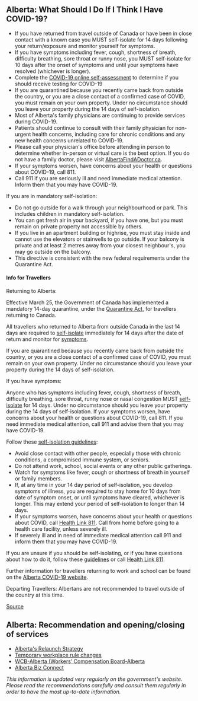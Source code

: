 ## Alberta: What Should I Do If I Think I Have COVID-19?

- If you have returned from travel outside of Canada or have been in close contact with a known case you MUST self-isolate for 14 days following your return/exposure and monitor yourself for symptoms.
- If you have symptoms including fever, cough, shortness of breath, difficulty breathing, sore throat or runny nose, you MUST self-isolate for 10 days after the onset of symptoms and until your symptoms have resolved (whichever is longer).
- Complete the [COVID-19 online self-assessment](https://myhealth.alberta.ca/Journey/COVID-19/Pages/COVID-Self-Assessment.aspx) to determine if you should receive testing for COVID-19
- If you are quarantined because you recently came back from outside the country, or you are a close contact of a confirmed case of COVID, you must remain on your own property. Under no circumstance should you leave your property during the 14 days of self-isolation.
- Most of Alberta's family physicians are continuing to provide services during COVID-19.
- Patients should continue to consult with their family physician for non-urgent health concerns, including care for chronic conditions and any new health concerns unrelated to COVID-19.
- Please call your physician's office before attending in person to determine whether in-person or virtual care is the best option. If you do not have a family doctor, please visit [AlbertaFindADoctor.ca](https://albertafindadoctor.ca/).
- If your symptoms worsen, have concerns about your health or questions about COVID-19, call 811.
- Call 911 if you are seriously ill and need immediate medical attention. Inform them that you may have COVID-19.

If you are in mandatory self-isolation:

- Do not go outside for a walk through your neighbourhood or park. This includes children in mandatory self-isolation.
- You can get fresh air in your backyard, if you have one, but you must remain on private property not accessible by others.
- If you live in an apartment building or highrise, you must stay inside and cannot use the elevators or stairwells to go outside. If your balcony is private and at least 2 metres away from your closest neighbour's, you may go outside on the balcony.
- This directive is consistent with the new federal requirements under the Quarantine Act.

#### Info for Travellers

Returning to Alberta:

Effective March 25, the Government of Canada has implemented a mandatory 14-day quarantine, under the [Quarantine Act](https://laws-lois.justice.gc.ca/eng/acts/q-1.1/page-1.html), for travellers returning to Canada.

All travellers who returned to Alberta from outside Canada in the last 14 days are required to [self-isolate](https://www.alberta.ca/isolation.aspx) immediately for 14 days after the date of return and monitor for [symptoms](https://www.albertahealthservices.ca/topics/Page16997.aspx#sign).

If you are quarantined because you recently came back from outside the country, or you are a close contact of a confirmed case of COVID, you must remain on your own property. Under no circumstance should you leave your property during the 14 days of self-isolation.

If you have symptoms:

Anyone who has symptoms including fever, cough, shortness of breath, difficulty breathing, sore throat, runny nose or nasal congestion MUST [self-isolate](https://www.alberta.ca/isolation.aspx) for 14 days. Under no circumstance should you leave your property during the 14 days of self-isolation. If your symptoms worsen, have concerns about your health or questions about COVID-19, call 811. If you need immediate medical attention, call 911 and advise them that you may have COVID-19.

Follow these [self-isolation guidelines](https://www.alberta.ca/isolation.aspx):

- Avoid close contact with other people, especially those with chronic conditions, a compromised immune system, or seniors.
- Do not attend work, school, social events or any other public gatherings.
- Watch for symptoms like fever, cough or shortness of breath in yourself or family members.
- If, at any time in your 14 day period of self-isolation, you develop symptoms of illness, you are required to stay home for 10 days from date of symptom onset, or until symptoms have cleared, whichever is longer. This may extend your period of self-isolation to longer than 14 days.
- If your symptoms worsen, have concerns about your health or questions about COVID, call [Health Link 811](https://www.albertahealthservices.ca/info/Page12630.aspx). Call from home before going to a health care facility, unless severely ill.
- If severely ill and in need of immediate medical attention call 911 and inform them that you may have COVID-19.

If you are unsure if you should be self-isolating, or if you have questions about how to do it, follow these [guidelines](https://www.alberta.ca/isolation.aspx) or call [Health Link 811](https://www.albertahealthservices.ca/info/Page12630.aspx).

Further information for travellers returning to work and school can be found on the [Alberta COVID-19 website](https://www.alberta.ca/coronavirus-info-for-albertans.aspx#p22780s6).

Departing Travellers:
Albertans are not recommended to travel outside of the country at this time.

[Source](https://www.albertahealthservices.ca/topics/Page16997.aspx)

## Alberta: Recommendation and opening/closing of services

- [Alberta's Relaunch Strategy](https://www.alberta.ca/alberta-relaunch-strategy.aspx)
- [Temporary workplace rule changes](https://www.alberta.ca/temporary-workplace-rule-changes.aspx)
- [WCB-Alberta (Workers’ Compensation Board-Alberta](https://www.wcb.ab.ca/about-wcb/news-and-announcements/COVID-19.html)
- [Alberta Biz Connect](https://www.alberta.ca/biz-connect.aspx)

_This information is updated very regularly on the government's website. Please read the recommendations carefully and consult them regularly in order to have the most up-to-date information._
